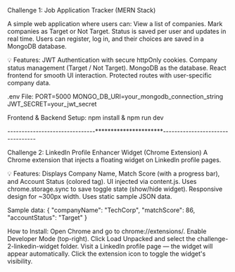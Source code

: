Challenge 1: Job Application Tracker (MERN Stack)

A simple web application where users can:
View a list of companies.
Mark companies as Target or Not Target.
Status is saved per user and updates in real time.
Users can register, log in, and their choices are saved in a MongoDB database.

💡 Features:
JWT Authentication with secure httpOnly cookies.
Company status management (Target / Not Target).
MongoDB as the database.
React frontend for smooth UI interaction.
Protected routes with user-specific company data.

.env File:
PORT=5000
MONGO_DB_URI=your_mongodb_connection_string
JWT_SECRET=your_jwt_secret

Frontend & Backend Setup: npm install & npm run dev

-------------------------------**********************---------------------------------

Challenge 2: LinkedIn Profile Enhancer Widget (Chrome Extension)
A Chrome extension that injects a floating widget on LinkedIn profile pages.

💡 Features:
Displays Company Name, Match Score (with a progress bar), and Account Status (colored tag).
UI injected via content.js.
Uses chrome.storage.sync to save toggle state (show/hide widget).
Responsive design for ~300px width.
Uses static sample JSON data.

Sample data:
{
  "companyName": "TechCorp",
  "matchScore": 86,
  "accountStatus": "Target"
}

How to Install:
Open Chrome and go to chrome://extensions/.
Enable Developer Mode (top-right).
Click Load Unpacked and select the challenge-2-linkedin-widget folder.
Visit a LinkedIn profile page — the widget will appear automatically.
Click the extension icon to toggle the widget's visibility.

